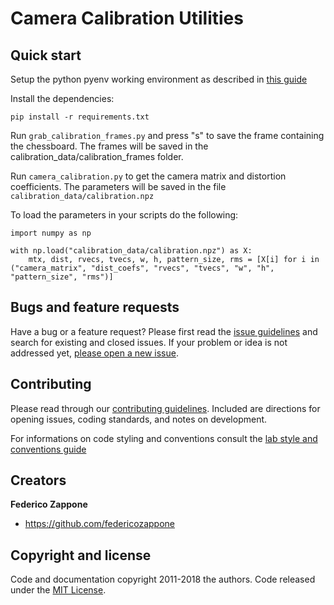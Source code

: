 # Camera Calibration Utilities

## Quick start

Setup the python pyenv working environment as described in [this guide](https://github.com/csermac/environment)

Install the dependencies:

```pip install -r requirements.txt```

Run ```grab_calibration_frames.py``` and press "s" to save the frame containing the chessboard.
The frames will be saved in the calibration_data/calibration_frames folder.

Run ```camera_calibration.py``` to get the camera matrix and distortion coefficients.
The parameters will be saved in the file ```calibration_data/calibration.npz```

To load the parameters in your scripts do the following:

```
import numpy as np

with np.load("calibration_data/calibration.npz") as X:
    mtx, dist, rvecs, tvecs, w, h, pattern_size, rms = [X[i] for i in ("camera_matrix", "dist_coefs", "rvecs", "tvecs", "w", "h", "pattern_size", "rms")]

```

## Bugs and feature requests

Have a bug or a feature request? Please first read the [issue guidelines](https://github.com/csermac/camera_calibration/blob/main/CONTRIBUTING.md) and search for existing and closed issues. If your problem or idea is not addressed yet, [please open a new issue](https://github.com/csermac/camera_calibration/issues/new).

## Contributing

Please read through our [contributing guidelines](https://github.com/csermac/camera_calibration/blob/main/CONTRIBUTING.md). Included are directions for opening issues, coding standards, and notes on development.

For informations on code styling and conventions consult the [lab style and conventions guide](https://github.com/csermac/conventions)

## Creators

**Federico Zappone**

- <https://github.com/federicozappone>

## Copyright and license

Code and documentation copyright 2011-2018 the authors. Code released under the [MIT License](https://github.com/csermac/camera_calibration/blob/master/LICENSE.md).
